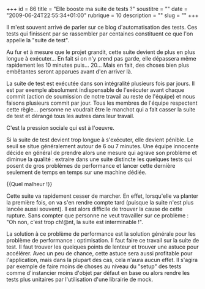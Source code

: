+++
id = 86
title = "Elle booste ma suite de tests ?"
soustitre = ""
date = "2009-06-24T22:55:34+01:00"
rubrique = 10
description = ""
slug = ""
+++

<div class="chapo"></div>
Il m'est souvent arrivé de parler sur ce blog d'automatisation des tests. Ces tests qui finissent par se rassembler par centaines constituent ce que l'on appelle la "suite de test".

Au fur et à mesure que le projet grandit, cette suite devient de plus en plus longue à exécuter... En fait si on n'y prend pas garde, elle dépassera même rapidement les 10 minutes puis... 20... Mais en fait, des choses bien plus embêtantes seront apparues avant d'en arriver là. 

La suite de test est exécutée dans son intégralité plusieurs fois par jours. Il est par exemple absolument indispensable de l'exécuter avant chaque commit (action de soumission de notre travail au reste de l'équipe) et nous faisons plusieurs commit par jour. 
Tous les membres de l'équipe respectent cette règle... personne ne voudrait être le manchot qui a fait casser la suite de test et dérangé tous les autres dans leur travail.

C'est la pression sociale qui est à l'oeuvre.

Si la suite de test devient trop longue à s'exécuter, elle devient pénible. Le seuil se situe généralement autour de 6 ou 7 minutes. Une équipe innocente décide en général de prendre alors une mesure qui agrave son problème et diminue la qualité : extraire dans une suite distincte les quelques tests qui posent de gros problèmes de performance et lancer cette dernière seulement de temps en temps sur une machine dédiée.

{{Quel malheur !}}

Cette suite va rapidement cesser de marcher. En effet, lorsqu'elle va planter la première fois, on va s'en rendre compte tard (puisque la suite n'est plus lancée aussi souvent). Il est alors difficile de trouver la cause de cette rupture. Sans compter que personne ne veut travailler sur ce problème : "Oh non, c'est trop ch!@nt, la suite est interminable !".

La solution à ce problème de performance est la solution générale pour les problème de performance : optimisation. Il faut faire ce travail sur la suite de test. Il faut trouver les quelques points de lenteur et trouver une astuce pour accélérer. Avec un peu de chance, cette astuce sera aussi profitable pour l'application, mais dans la plupart des cas, cela n'aura aucun effet. Il s'agira par exemple de faire moins de choses au niveau du "setup" des tests comme d'instancier moins d'objet par défaut en base ou alors rendre les tests plus unitaires par l'utilisation d'une librairie de mock.
